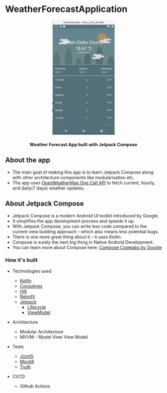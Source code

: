 # WeatherForecastApplication

<div align="center">
  <a>
    <img src="https://github.com/sammy-mutahi/WeatherForecastApp/blob/main/screenshots/weatherforecast.png" alt="Logo" width="200">
  </a>

<h4 align="center">Weather Forecast App built with Jetpack Compose</h4>
</div>

## About the app

- The main goal of making this app is to learn Jetpack Compose along with other architecture
  components like modularisation etc.
- The app uses [OpenWeatherMap One Call API](https://openweathermap.org/api/one-call-api) to fetch
  current, hourly, and daily(7 days) weather updates.

## About Jetpack Compose

* Jetpack Compose is a modern Android UI toolkit introduced by Google.
* It simplifies the app development process and speeds it up.
* With Jetpack Compose, you can write less code compared to the current view building approach –
  which also means less potential bugs.
* There is one more great thing about it – it uses Kotlin.
* Compose is surely the next big thing in Native Android Development.
* You can learn more about Compose
  here: [Compose Codelabs by Google](https://developer.android.com/courses/pathways/compose)

### How it's built

* Technologies used
    * [Kotlin](https://kotlinlang.org/)
    * [Coroutines](https://kotlinlang.org/docs/reference/coroutines-overview.html)
    * [Hilt](https://developer.android.com/training/dependency-injection/hilt-android)
    * [Retrofit](https://square.github.io/retrofit/)
    * [Jetpack](https://developer.android.com/jetpack)
        * [Lifecycle](https://developer.android.com/topic/libraries/architecture/lifecycle)
        * [ViewModel](https://developer.android.com/topic/libraries/architecture/viewmodel)

* Architecture
    * Modular Architecture
    * MVVM - Model View View Model

* Tests
    * [JUnit5](https://junit.org/junit5/)
    * [MockK](https://github.com/mockk/mockk)
    * [Truth](https://github.com/google/truth)

* CI/CD
    * Github Actions

